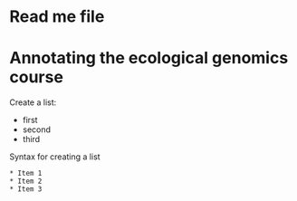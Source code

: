 # Read me file

# Annotating the ecological genomics course

Create a list:    
* first   
* second   
* third   

Syntax for creating a list

```
* Item 1   
* Item 2   
* Item 3   
```
